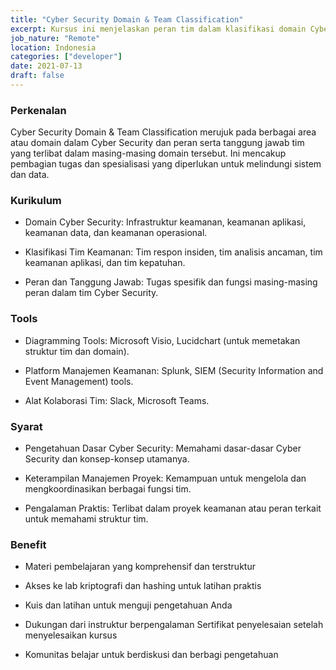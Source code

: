 ```yaml
---
title: "Cyber Security Domain & Team Classification"
excerpt: Kursus ini menjelaskan peran tim dalam klasifikasi domain Cyber Security.
job_nature: "Remote"
location: Indonesia
categories: ["developer"]
date: 2021-07-13
draft: false
---
```


### Perkenalan

Cyber Security Domain & Team Classification merujuk pada berbagai area atau domain dalam Cyber Security dan peran serta tanggung jawab tim yang terlibat dalam masing-masing domain tersebut. Ini mencakup pembagian tugas dan spesialisasi yang diperlukan untuk melindungi sistem dan data.

### Kurikulum

- Domain Cyber Security: Infrastruktur keamanan, keamanan aplikasi, keamanan data, dan keamanan operasional.

- Klasifikasi Tim Keamanan: Tim respon insiden, tim analisis ancaman, tim keamanan aplikasi, dan tim kepatuhan.

- Peran dan Tanggung Jawab: Tugas spesifik dan fungsi masing-masing peran dalam tim Cyber Security.

### Tools

- Diagramming Tools: Microsoft Visio, Lucidchart (untuk memetakan struktur tim dan domain).

- Platform Manajemen Keamanan: Splunk, SIEM (Security Information and Event Management) tools.

- Alat Kolaborasi Tim: Slack, Microsoft Teams.

### Syarat

- Pengetahuan Dasar Cyber Security: Memahami dasar-dasar Cyber Security dan konsep-konsep utamanya.

- Keterampilan Manajemen Proyek: Kemampuan untuk mengelola dan mengkoordinasikan berbagai fungsi tim.

- Pengalaman Praktis: Terlibat dalam proyek keamanan atau peran terkait untuk memahami struktur tim.

### Benefit

- Materi pembelajaran yang komprehensif dan terstruktur

- Akses ke lab kriptografi dan hashing untuk latihan praktis

- Kuis dan latihan untuk menguji pengetahuan Anda

- Dukungan dari instruktur berpengalaman
Sertifikat penyelesaian setelah menyelesaikan kursus

- Komunitas belajar untuk berdiskusi dan berbagi pengetahuan
